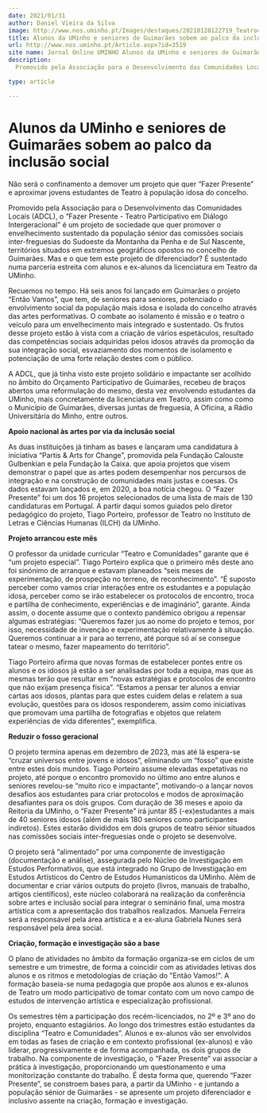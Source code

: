 ```yaml
---
date: 2021/01/31
author: Daniel Vieira da Silva
image: http://www.nos.uminho.pt/Images/destaques/20210128122719_Teatro4.jpg
title: Alunos da UMinho e seniores de Guimarães sobem ao palco da inclusão social
url: http://www.nos.uminho.pt/Article.aspx?id=3519
site name: Jornal Online UMINHO Alunos da UMinho e seniores de Guimarães sobem ao palco da inclusão social
description: 
  Promovido pela Associação para o Desenvolvimento das Comunidades Locais (ADCL), o “Fazer Presente - Teatro Participativo em Diálogo Intergeracional” é um projeto de sociedade que quer promover o envelhecimento sustentado da população sénior das comissões sociais inter-freguesias do Sudoeste da Montanha da Penha e de Sul Nascente, territórios situados em extremos geográficos opostos no concelho de Guimarães. Mas e o que tem este projeto de diferenciador? É sustentado numa parceria estreita com alunos e ex-alunos da licenciatura em Teatro da UMinho.

type: article

---
```

# Alunos da UMinho e seniores de Guimarães sobem ao palco da inclusão social




Não será o confinamento a demover um projeto que quer “Fazer Presente” e aproximar jovens estudantes de Teatro à população idosa do concelho.

Promovido pela Associação para o Desenvolvimento das Comunidades Locais (ADCL), o “Fazer Presente - Teatro Participativo em Diálogo Intergeracional” é um projeto de sociedade que quer promover o envelhecimento sustentado da população sénior das comissões sociais inter-freguesias do Sudoeste da Montanha da Penha e de Sul Nascente, territórios situados em extremos geográficos opostos no concelho de Guimarães. Mas e o que tem este projeto de diferenciador? É sustentado numa parceria estreita com alunos e ex-alunos da licenciatura em Teatro da UMinho.

Recuemos no tempo. Há seis anos foi lançado em Guimarães o projeto “Então Vamos”, que tem, de seniores para seniores, potenciado o envolvimento social da população mais idosa e isolada do concelho através das artes performativas. O combate ao isolamento é missão e o teatro o veículo para um envelhecimento mais integrado e sustentado. Os frutos desse projeto estão à vista com a criação de vários espetáculos, resultado das competências sociais adquiridas pelos idosos através da promoção da sua integração social, esvaziamento dos momentos de isolamento e potenciação de uma forte relação destes com o público.

A ADCL, que já tinha visto este projeto solidário e impactante ser acolhido no âmbito do Orçamento Participativo de Guimarães, recebeu de braços abertos uma reformulação do mesmo, desta vez envolvendo estudantes da UMinho, mais concretamente da licenciatura em Teatro, assim como como o Município de Guimarães, diversas juntas de freguesia, A Oficina, a Rádio Universitária do Minho, entre outros.

**Apoio nacional às artes por via da inclusão social** 

As duas instituições já tinham as bases e lançaram uma candidatura à iniciativa “Partis & Arts for Change”, promovida pela Fundação Calouste Gulbenkian e pela Fundação la Caixa. que apoia projetos que visem demonstrar o papel que as artes podem desempenhar nos percursos de integração e na construção de comunidades mais justas e coesas. Os dados estavam lançados e, em 2020, a boa notícia chegou. O “Fazer Presente” foi um dos 16 projetos selecionados de uma lista de mais de 130 candidaturas em Portugal. A partir daqui somos guiados pelo diretor pedagógico do projeto, Tiago Porteiro, professor de Teatro no Instituto de Letras e Ciências Humanas (ILCH) da UMinho.

**Projeto arrancou este mês** 

O professor da unidade curricular “Teatro e Comunidades” garante que é “um projeto especial”. Tiago Porteiro explica que o primeiro mês deste ano foi sinónimo de arranque e estavam planeados “seis meses de experimentação, de prospeção no terreno, de reconhecimento”. “É suposto perceber como vamos criar interações entre os estudantes e a população idosa, perceber como se irão estabelecer os protocolos de encontro, troca e partilha de conhecimento, experiências e de imaginário”, garante. Ainda assim, o docente assume que o contexto pandémico obrigou a repensar algumas estratégias: “Queremos fazer jus ao nome do projeto e temos, por isso, necessidade de invenção e experimentação relativamente à situação. Queremos continuar a ir para ao terreno, até porque só aí se consegue tatear o mesmo, fazer mapeamento do território”.

Tiago Porteiro afirma que novas formas de estabelecer pontes entre os alunos e os idosos já estão a ser analisadas por toda a equipa, mas que as mesmas terão que resultar em “novas estratégias e protocolos de encontro que não exijam presença física”. “Estamos a pensar ter alunos a enviar cartas aos idosos, plantas para que estes cuidem delas e relatem a sua evolução, questões para os idosos responderem, assim como iniciativas que promovam uma partilha de fotografias e objetos que relatem experiências de vida diferentes”, exemplifica.


**Reduzir o fosso geracional** 

O projeto termina apenas em dezembro de 2023, mas até lá espera-se “cruzar universos entre jovens e idosos”, eliminando um “fosso” que existe entre estes dois mundos. Tiago Porteiro assume elevadas expetativas no projeto, até porque o encontro promovido no último ano entre alunos e seniores revelou-se “muito rico e impactante”, motivando-o a lançar novos desafios aos estudantes para criar protocolos e modos de aproximação desafiantes para os dois grupos. Com duração de 36 meses e apoio da Reitoria da UMinho, o “Fazer Presente” irá juntar 85 (-ex)estudantes a mais de 40 seniores idosos (além de mais 180 seniores como participantes indiretos). Estes estarão divididos em dois grupos de teatro sénior situados nas comissões sociais inter-freguesias onde o projeto se desenvolve.

O projeto será “alimentado” por uma componente de investigação (documentação e análise), assegurada pelo Núcleo de Investigação em Estudos Performativos, que está integrado no Grupo de Investigação em Estudos Artísticos do Centro de Estudos Humanísticos da UMinho. Além de documentar e criar vários outputs do projeto (livros, manuais de trabalho, artigos científicos), este núcleo colaborará na realização da conferência sobre artes e inclusão social para integrar o seminário final, uma mostra artística com a apresentação dos trabalhos realizados. Manuela Ferreira será a responsável pela área artística e a ex-aluna Gabriela Nunes será responsável pela área social.

**Criação, formação e investigação são a base** 

O plano de atividades no âmbito da formação organiza-se em ciclos de um semestre e um trimestre, de forma a coincidir com as atividades letivas dos alunos e os ritmos e metodologias de criação do "Então Vamos!". A formação baseia-se numa pedagogia que propõe aos alunos e ex-alunos de Teatro um modo participativo de tomar contato com um novo campo de estudos de intervenção artística e especialização profissional.

Os semestres têm a participação dos recém-licenciados, no 2º e 3º ano do projeto, enquanto estagiários. Ao longo dos trimestres estão estudantes da disciplina “Teatro e Comunidades”. Alunos e ex-alunos vão ser envolvidos em todas as fases de criação e em contexto profissional (ex-alunos) e vão liderar, progressivamente e de forma acompanhada, os dois grupos de trabalho. Na componente de investigação, o “Fazer Presente” vai associar a prática à investigação, proporcionando um questionamento e uma monitorização constante do trabalho. É desta forma que, querendo “Fazer Presente”, se constroem bases para, a partir da UMinho - e juntando a população sénior de Guimarães - se apresente um projeto diferenciador e inclusivo assente na criação, formação e investigação.
